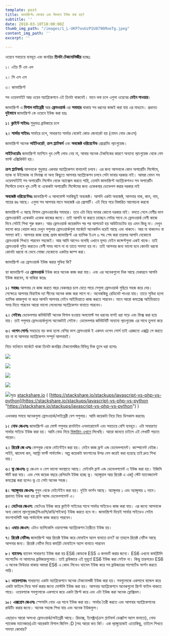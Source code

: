 ```yaml
---
template: post
title: জাভাস্ক্রিপ্টঃ কোথায় এবং কিভাবে ইউজ করা হয়?
subtitle: ''
date: 2018-03-10T18:00:00Z
thumb_img_path: "/images/1_L-UKP7ooUzP1U8796MxeTg.jpeg"
content_img_path: ''
excerpt: ''

---
```

ওয়েবে সবচেয়ে ব্যবহৃত এবং জনপ্রিয় **তিনটা টেকনোলিজীর** হচ্ছেঃ

১। এইচ টি এম এল

২। সি এস এস

৩। জাভাস্ক্রিপ্ট

সব ওয়েবসাইট আর ওয়েব অ্যাপ্লিকেশনে এই তিনটা থাকবেই। মানে বলা চলে এগুলা ওয়েবের **মেইন পাওয়ার**।

জাভাস্ক্রিপ্ট এ **বিশাল লাইব্রেরী** আর **ফ্রেমওয়ার্ক** এর **সমাহার** থাকায় সব ধরনের কাজই করা যায় এর মাধ্যমে। প্রধানত **দুইভাবে** জাভাস্ক্রিপ্ট কে ওয়েবে ইউজ করা হয়ঃ

**১। ক্লাইন্ট সাইডঃ** শুধুমাত্র ব্রাউজারে চলে

**২। সার্ভার সাইডঃ** সার্ভারে চলে, সাধারণত সার্ভার থেকেই কোড জেনারেট হয় (যেমন নোড জেএস)

জাভাস্ক্রিপ্ট অনেক **লাইটওয়েট**, **ক্রস প্ল্যাটফর্ম** এবং **অবজেক্ট ওরিয়েন্টেড** প্রোগ্রামিং ল্যাংগুয়েজ।

**লাইটওয়েটঃ** জাভাস্ক্রিপ্ট ম্যাশিনে খুব বেশী লোড নেয় না, আবার অনেক টেকনিকের কারণে অন্যান্য ল্যাংগুয়েজ থেকে বেস ফাস্ট এক্সিকিউট হয়।

**ক্রস প্ল্যাটফর্মঃ** আপনাকে শুধুমাত্র একবার অ্যাপ্লিকেশন বানালেই চলবে। এর জন্য আপনাকে কোন অপারেটিং সিস্টেমে, ম্যাক না উইন্ডোজ না লিনাক্স না অন্য কিছুতে আপনার অ্যাপ্লিকেশন চলবে সেটা ভাবার দরকার নাই। আমরা যেমন সব ওয়েবসাইটই সব অপারেটিং সিস্টেম থেকে অ্যাক্সেস করতে পারি, তেমনি জাভাস্ক্রিপ্ট অ্যাপ্লিকেশনও সব অপারেটিং সিস্টেমে চলবে খুব বেশী বা একেকটা অপারেটিং সিস্টেমের জন্য একেকবার ডেভেলপ করার দরকার নাই

**অবজেক্ট ওরিয়েন্টেডঃ** জাভাস্ক্রিপ্ট এ আলমোস্ট সবকিছুই অবজেক্ট। আপনি একটা অবজেক্ট, আপনার নাক, কান, নাম, গায়ের রঙ আছে। এগুলা সব আপনার মানে অবজেক্ট এর প্রোপার্টি। এই নিয়ে পরে বিস্তারিত আলোচনা করবো

জাভাস্ক্রিপ্ট এ আছে বিশাল ফ্রেমওয়ার্কের সমাহার। তবে এটা নিয়ে ভাবার কোনো দরকার নাই। বলতে গেলে বেশীর ভাগ ফ্রেমওয়ার্কই একেকটা একেক কাজের জন্যে। তাই আপনি যা করতে চাচ্ছেন সেটার সাথে যে ফ্রেমওয়ার্ক বেশী কাজে দিবে সেটাই শিখা শুরু করুন। আর ফ্রেমওয়ার্ক কয়েকদিন পর পর আপডেট হয় আউটডেটেড হয় এমন কিন্তু না। দেখুন ভালো করে খেয়াল করে দেখুন পপুলার ফ্রেমওয়ার্কগুলা মার্কেটে অনেকদিন ধরেই আছে এবং থাকবে। আর না থাকলেও বা সমস্যা কই। আপনার কাজ হচ্ছে প্রথম জাভাস্ক্রিপ্ট এর ব্যাসিক ইএস ৬ সহ শেষ করা তারপর আপনি যেকোনো ফ্রেমওয়ার্ক শিখতে পারবেন সহজেই। আর আমি আগেও বলেছি এখানে মূলত মেইন কন্সেপ্টগুলা একই থাকে। তাই ফ্রেমওয়ার্ক সুইচ করতেও বেশী সময় লাগে না বা তাতে সমস্যা হয় না। তাই আপনার জন্য ভালো হবে কোনটা ধরবো কোনটা ধরবো না ভেবে সোজা যেকোনো একটায় জাম্প করা।

জাভাস্ক্রিপ্ট এর ফ্রেমওয়ার্ক ইউজ করার সুবিধা কি?

হ্যা জাভাস্ক্রিপ্ট এর **ফ্রেমওয়ার্ক** ইউজ করে অনেক কাজ করা যায়। এবং এর অনেকগুলো দিক আছে যেকারনে আপনি ইউজ করবেন, বা বাকিরা করেঃ

**১। সহজঃ** আপনার যে কাজ করতে বছর থেকবছর চলে যেতে পারে সেগুলা ফ্রেমওয়ার্ক গুছিয়ে সহজ করে দেয়। সেক্ষেত্রে আপনার বিহ্যাইন্ড দ্যা সীনের অনেক কাজ করা লাগে না। অনেককিছু রেডিমেট পাওয়া যায়। তাতে সুবিধা হলো ব্যাসিক কাজগুলা না করে আপনি আপনার মেইন আইডিয়াতে কাজ করতে পারবেন। মানে আরো কমপ্লেক্স আইডিয়াতে সময় দিতে পারবেন আরো ভালো লেভেলের অ্যাপ্লিকেশন বানাতে পারবেন।

**২। সেইফঃ** ডেভেলপার কমিউনিটি অনেক বিশাল হওয়ায় অলমোস্ট সব ধরনের বাগই ধরা পড়ে এবং ফিক্স করা হয়ে যায়। তাই পপুলার ফ্রেমওয়ার্কগুলো অনেকটাই সেইফ। ডেভেলপার কমিউনিটি অন্যান্য ল্যাংগুয়েজ এর সাথে তুলনা করে

**৩। ওপেন সোর্সঃ** সবচেয়ে বড় কথা হলো বেশির ভাগ ফ্রেমওয়ার্ক ই একদম ওপেন সোর্স তাই এরজন্যে এক্সট্রা পে করতে হয় না বা আপনার অ্যাপ্লিকেশন সম্পূর্ন আপনারই।

নিচে বর্তমানে মার্কেটে থাকা তিনটা জনপ্রিয় টেকনোলজির বিভিন্ন দিক তুলে ধরা হলোঃ

![](https://cdn-images-1.medium.com/max/800/1*JKC306y5NDlHLOo4wE38Gg.png)

![](https://cdn-images-1.medium.com/max/800/1*178ofikeTaWHFEcnUTPbDA.png)

![](https://cdn-images-1.medium.com/max/800/1*Aq-iCff3Yxn8duB_kfddBg.png)

![](https://cdn-images-1.medium.com/max/800/1*oz5_uDAtQFPxzGDTekrOmg.png)

![](https://cdn-images-1.medium.com/max/800/1*aV1Txb-Tbxvg6kOWs7u6pA.png)সূত্রঃ [stackshare.io](https://stackshare.io/stackups/javascript-vs-php-vs-python) ( [https://stackshare.io/stackups/javascript-vs-php-vs-python](https://stackshare.io/stackups/javascript-vs-php-vs-python "https://stackshare.io/stackups/javascript-vs-php-vs-python") )

এখনকার সময়ে অনেকগুলা ফ্রেমওয়ার্ক/লাইব্রেরী বেশ পপুলার। আমি কয়েকটা নিয়ে নিচে ডিসকাস করবোঃ

**১। নোড জেএসঃ** জাভাস্ক্রিপ্ট এর মোস্ট পপুলার রানটাইম এনভারোমেন্ট এবং সবচেয়ে বেশি ব্যবহৃত। এটা সাধারণত সার্ভার সাইডে ইউজ করা হয়। আমি নোড নিয়ে [বিস্তারিত এখানে](https://with.zonayed.me/bn/%e0%a6%aa%e0%a7%8d%e0%a6%b0%e0%a7%8b%e0%a6%97%e0%a7%8d%e0%a6%b0%e0%a6%be%e0%a6%ae%e0%a6%bf%e0%a6%82/%e0%a6%9c%e0%a7%87%e0%a6%8f%e0%a6%b8-%e0%a6%aa%e0%a7%8d%e0%a6%b0%e0%a7%8b%e0%a6%97%e0%a7%8d%e0%a6%b0%e0%a6%be%e0%a6%ae%e0%a6%bf%e0%a6%82/%e0%a6%a8%e0%a7%8b%e0%a6%a1-%e0%a6%9c%e0%a7%87%e0%a6%8f%e0%a6%b8-%e0%a6%a8%e0%a6%bf%e0%a7%9f%e0%a7%87-%e0%a6%b8%e0%a6%ac-%e0%a6%95%e0%a6%bf%e0%a6%9b%e0%a7%81/) লিখেছি। আরো জানতে চাইলে এই লেখাটি পড়তে পারেন।

**২। রিয়েক্ট জে এসঃ** ফেসবুক থেকে মেইন্টেইন করা হয়। মেইন কাজ ফ্রন্ট এন্ড ডেভেলপমেন্ট। কম্পোনেন্ট বেইজ। লাইট, ঝামেলা কম, আল্ট্রা ফার্স্ট পার্ফর্মেন্স। অল্প কয়েকটা ফাংশানের উপর বেস করেই করা হয়েছে তাই দ্রুত শিখা যায়।

**৩। ভু জেএসঃ** ভু জেএস ও বেশ ভালো অবস্থাতে আছে। মেইনলি ফ্রন্ট এন্ড ডেভেলপমেন্ট এ ইউজ করা হয়। ইজিলি স্টার্ট করা যায়। এবং শেষ কয়েক বছরে রেপিডলি ইউজ হচ্ছে ভু। অ্যাঙ্গুয়াল আর রিয়েক্ট এ একটু স্টেট ম্যানেজমেন্ট কমপ্লেক্স করা হলেও ভু তে সেটা অনেক সহজ।

**৪। অ্যাঙ্গুলার জেএসঃ** গুগুল থেকে মেইন্টেইন করা হয়। দুইটা ভার্শন আছে। অ্যাঙ্গুলার ১ এবং অ্যাঙ্গুলার ২ নামে। প্রধানত ইউজ করা হয় ফ্রন্ট অ্যান্ড ডেভেলপমেন্ট এ।

**৫। মেটেওর জেএস:** মেটেওর ইউজ করে ক্লাইন্ট সাইডের সাথে সার্ভার সাইডেও কাজ করা যায়। এর জন্যে আপনাকে অন্য কোনো ল্যাংগুয়েজ(পিএচপি/রুবি/পাইথন) ইউজ করতে হবে না। জাভাস্ক্রিপ্ট দিয়েই সার্ভার সাইডেও সেইম ফাংশানালিটি আর পার্ফর্মেন্সে কাজ করতে পারবেন।

**৬। এম্বার জেএস:** এটাও ব্যাসিকেলি ওয়ানপেজ অ্যাপ্লিকেশন তৈরীতে ইউজ হয়।

**৭। রিয়েক্ট নেটিভঃ** জাভাস্ক্রিপ্ট আর রিয়েক্ট ইউজ করে মোবাইল অ্যাপ বানাতে চান? হ্যা তাহলে রিয়েক্ট নেটিভ আছে আপনার জন্য। রিয়েক্ট নেটিভ দিয়ে কমপ্লিট মোবাইলে অ্যাপ বানাতে পারবেন

**৮। ব্যাবেলঃ** ব্যাবেল সাধারণত ইউজ করা হয় ES6 কোডকে ES5 এ কনভার্ট করার জন্যে। ES6 এখনো কমপ্লিটলি সাপোর্টেড না আমাদের ব্রাউজারগুলোয়। তাই ব্রাউজারে এই মূহূর্তে ES6 ইউজ করা সেইফ না। কিন্তু তারপরেও ES6 এ অনেক ফিউচার থাকায় আমরা ES6 এ কোড লিখেও ব্যাবেল ইউজ করে সব ব্রাউজারের সাপোর্টেড ভার্শন করতে পারি।

**৯। ওয়েবপ্যাকঃ** সাধারণত একটা অ্যাপ্লিকেশনে অনেক টেকনোলজী ইউজ করা হয়। সবগুলোকে একসাথে বান্ডেল করে একটা ফাইলে নিয়ে সার্ভ করার জন্যে মোস্টলি ইউজ করা হয়। আপনার অ্যাপ্লিকেশনে অনেকগুলো স্ক্রিপ্ট ফাইল থাকতে পারে। ওয়েবপ্যাক সবগুলোকে একসাথে করে একটা স্ক্রিপ্ট করে এবং এটা ইউজ করা অনেক ফ্লেক্সিবল।

**১০। এক্সপ্রেস জেএসঃ** স্পেশালি নোড এর সাথে ইউজ করা হয়। সার্ভার তৈরী করতে এবং আপনার অ্যাপ্লিকেশনের রাউটিং করার জন্যে। অনেক সহজে শিখা যায় এবং অনেক ইউজফুল।

এছাড়াও আরো অসংখ্য ফ্রেমওয়ার্ক/লাইব্রেরী আছে। রিডাক্স, ইলেক্ট্রন(ক্রস প্ল্যাটফর্ম ডেক্সটপ অ্যাপ বানাতে), নোড প্যাকেজ ম্যানেজার(এটা আরেকটা বিশাল জিনিস :D )সহ আরো কত কি!। এক ল্যাঙ্গুয়েজেই এতোকিছু, তাইলে শিখতে সমস্যা কোথায়?